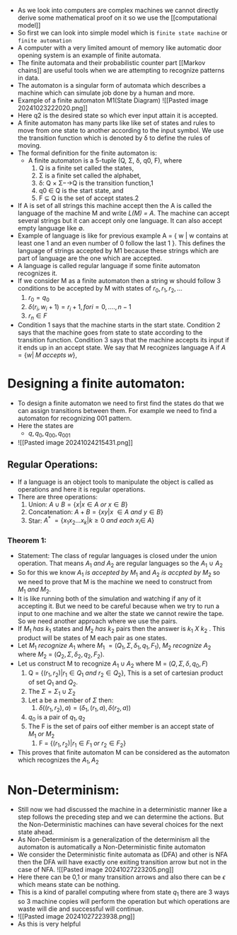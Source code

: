 - As we look into computers are complex machines we cannot directly derive some mathematical proof on it so we use the [[computational model]]
- So first we can look into simple model which is `finite state machine` or `finite automation`
- A computer with a very limited amount of memory like automatic door opening system is an example of finite automata.
- The finite automata and their probabilistic counter part [[Markov chains]] are useful tools when we are attempting to recognize patterns in data.
- The automaton is a singular form of automata which describes a machine which can simulate job done by a human and more.
- Example of a finite automaton M1(State Diagram)
![[Pasted image 20241023222020.png]]
- Here q2 is the desired state so which ever input attain it is accepted.
- A finite automaton has many parts like like set of states and rules to move from one state to another according to the input symbol. We use the transition function which is denoted by δ to define the rules of moving.
- The formal definition for the finite automaton is:
	- A finite automaton is a 5-tuple (Q, Σ, δ, q0, F), where
		1. Q is a finite set called the states,
		2. Σ is a finite set called the alphabet,
		3. δ: Q × Σ−→Q is the transition function,1
		4. q0 ∈ Q is the start state, and
		5. F ⊆ Q is the set of accept states.2
- If A is set of all strings this machine accept then the A is called the language of the machine M and write *L(M) = A*. The machine can accept several strings but it can accept only one language. It can also accept empty language like ∅.
- Example of language is like for previous example A = { w | w contains at least one 1 and an even number of 0 follow the last 1 }. This defines the language of strings accepted by M1 because these strings which are part of language are the one which are accepted.
- A language is called regular language if some finite automaton recognizes it.
- If we consider M as a finite automaton then a string w should follow 3 conditions to be accepted by M with states of $r_0,r_1,r_2,...$ 
	1. $r_0 = q_0$
	2. $\delta(r_i,w_i+1) = r_i+1, for i=0,....,n-1$
	3. $r_n \in F$ 
- Condition 1 says that the machine starts in the start state. Condition 2 says that the machine goes from state to state according to the transition function. Condition 3 says that the machine accepts its input if it ends up in an accept state. We say that M recognizes language A if $A = \{w|\; M\;accepts\;w\}$,

# Designing a finite automaton:
- To design a finite automaton we need to first find the states do that we can assign transitions between them. For example we need to find a automaton for recognizing 001 pattern.
- Here the states are 
	- $q,q_0,q_{00},q_{001}$ 
- ![[Pasted image 20241024215431.png]]
## Regular Operations:
- If a language is an object tools to manipulate the object is called as operations and here it is regular operations.
- There are three operations:
	1. Union: $A \cup B = \{x|x\in A\ or\ x \in B\}$    
	2. Concatenation: $A + B = \{xy|x\ \in A\ and \ y\in B\}$
	3. Star: $A^*\ =\{x_1x_2...x_k|k\geq0\ and\ each\ x_i\in\ A\}$
### Theorem 1:
- Statement: The class of regular languages is closed under the union operation. That means $A_1\ and\ A_2$ are regular languages so the $A_1 \ \cup\ A_2$
- So for this we know $A_1\ is\ accepted\ by\ M_1$ and $A_2\ is\ accpted\ by\ M_2$ so we need to prove that M is the machine we need to construct from $M_1\ and\ M_2$.
- It is like running both of the simulation and watching if any of it accepting it. But we need to be careful because when we try to run a input to one machine and we alter the state we cannot rewire the tape. So we need another approach where we use the pairs.
- If $M_1\ has\ k_1$ states and $M_2\ has\ k_2$ pairs then the answer is $k_1\ X\  k_2$ . This product will be states of M each pair as one states.
- Let $M_1\ recognize\ A_1$ where $M_1\ = (Q_1,\Sigma,\delta_1,q_1,F_1)$, $M_2\ recognize\ A_2$ where $M_2\ =\ (Q_2,\Sigma,\delta_2,q_2,F_2)$.
- Let us construct M to recognize $A_1 \cup A_2$ where M = $(Q,\Sigma,\delta,q_0,F)$
	1. Q = $\{(r_1,r_2)|r_1\in Q_1\ and\ r_2 \in Q_2\}$, This is a set of cartesian product of set $Q_1$ and $Q_2$.
	2. The $\Sigma = \Sigma_1 \cup \Sigma_2$ 
	3. Let a be a member of $\Sigma$ then:
		1. $\delta((r_1,r_2),a) = (\delta_1,(r_1,a),\delta(r_2,a))$
	4. $q_0$ is a pair of $q_1,q_2$ 
	5. The F is the set of pairs oof either member is an accept state of $M_1\ or\ M_2$ 
		1. F = $\{(r_1,r_2)|r_1\in F_1\ or\ r_2 \in F_2\}$ 
- This proves that finite automaton M can be considered as the automaton which recognizes the $A_1,A_2$

# Non-Determinism:
- Still now we had discussed the machine in a deterministic manner like a step follows the preceding step and we can determine the actions. But the Non-Deterministic machines can have several choices for the next state ahead.
- As Non-Determinism is a generalization of the determinism all the automaton is automatically a Non-Deterministic finite automaton 
- We consider the Deterministic finite automata as (DFA) and other is NFA then the DFA will have exactly one exiting transition arrow but not in the case of NFA.
![[Pasted image 20241027223205.png]]
- Here there can be 0,1 or many transition arrows and also there can be $\epsilon$ which means state can be nothing.
- This is a kind of parallel computing where from state $q_1$ there are 3 ways so 3 machine copies will perform the operation but which operations are waste will die and successful will continue.
- ![[Pasted image 20241027223938.png]]
- As this is very helpful